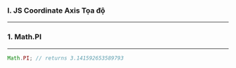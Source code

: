 ### I. JS Coordinate Axis Tọa độ
---

### 1. Math.PI
---

```javascript
Math.PI; // returns 3.141592653589793
```

